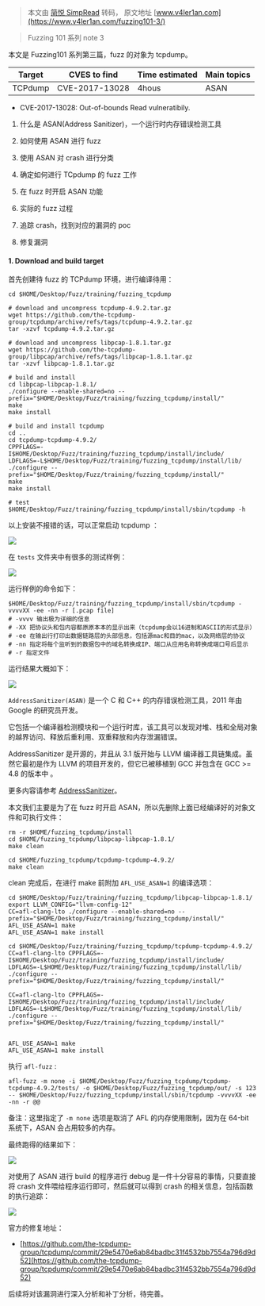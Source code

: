 > 本文由 [简悦 SimpRead](http://ksria.com/simpread/) 转码， 原文地址 [www.v4ler1an.com](https://www.v4ler1an.com/fuzzing101-3/)

> Fuzzing 101 系列 note 3

本文是 Fuzzing101 系列第三篇，fuzz 的对象为 tcpdump。

<table><thead><tr><th>Target</th><th>CVES to find</th><th>Time estimated</th><th>Main topics</th></tr></thead><tbody><tr><td>TCPdump</td><td>CVE-2017-13028</td><td>4hous</td><td>ASAN</td></tr></tbody></table>

*   CVE-2017-13028: Out-of-bounds Read vulneratibily.

1.  什么是 ASAN(Address Sanitizer)，一个运行时内存错误检测工具
2.  如何使用 ASAN 进行 fuzz
3.  使用 ASAN 对 crash 进行分类

1.  确定如何进行 TCpdump 的 fuzz 工作
2.  在 fuzz 时开启 ASAN 功能
3.  实际的 fuzz 过程
4.  追踪 crash，找到对应的漏洞的 poc
5.  修复漏洞

#### [](#1-download-and-build-target)1. Download and build target

首先创建待 fuzz 的 TCPdump 环境，进行编译待用：

```
cd $HOME/Desktop/Fuzz/training/fuzzing_tcpdump

# download and uncompress tcpdump-4.9.2.tar.gz
wget https://github.com/the-tcpdump-group/tcpdump/archive/refs/tags/tcpdump-4.9.2.tar.gz
tar -xzvf tcpdump-4.9.2.tar.gz

# download and uncompress libpcap-1.8.1.tar.gz
wget https://github.com/the-tcpdump-group/libpcap/archive/refs/tags/libpcap-1.8.1.tar.gz
tar -xzvf libpcap-1.8.1.tar.gz

# build and install
cd libpcap-libpcap-1.8.1/
./configure --enable-shared=no --prefix="$HOME/Desktop/Fuzz/training/fuzzing_tcpdump/install/"
make
make install

# build and install tcpdump
cd ..
cd tcpdump-tcpdump-4.9.2/
CPPFLAGS=-I$HOME/Desktop/Fuzz/training/fuzzing_tcpdump/install/include/ LDFLAGS=-L$HOME/Desktop/Fuzz/training/fuzzing_tcpdump/install/lib/ ./configure --prefix="$HOME/Desktop/Fuzz/training/fuzzing_tcpdump/install/"
make
make install

# test
$HOME/Desktop/Fuzz/training/fuzzing_tcpdump/install/sbin/tcpdump -h
```

以上安装不报错的话，可以正常启动 tcpdump ：

![](https://cdn.jsdelivr.net/gh/AlexsanderShaw/BlogImages@main/img/vuln/shebei20210823194623.png)

在 `tests` 文件夹中有很多的测试样例：

![](https://cdn.jsdelivr.net/gh/AlexsanderShaw/BlogImages@main/img/vuln/shebei20210823194813.png)

运行样例的命令如下：

```
$HOME/Desktop/Fuzz/training/fuzzing_tcpdump/install/sbin/tcpdump -vvvvXX -ee -nn -r [.pcap file]
# -vvvv 输出极为详细的信息
# -XX 把协议头和包内容都原原本本的显示出来（tcpdump会以16进制和ASCII的形式显示）
# -ee 在输出行打印出数据链路层的头部信息，包括源mac和目的mac，以及网络层的协议
# -nn 指定将每个监听到的数据包中的域名转换成IP、端口从应用名称转换成端口号后显示
# -r 指定文件
```

运行结果大概如下：

![](https://cdn.jsdelivr.net/gh/AlexsanderShaw/BlogImages@main/img/vuln/shebei20210823195058.png)

`AddressSanitizer(ASAN)` 是一个 C 和 C++ 的内存错误检测工具，2011 年由 Google 的研究员开发。

它包括一个编译器检测模块和一个运行时库，该工具可以发现对堆、栈和全局对象的越界访问、释放后重利用、双重释放和内存泄漏错误。

AddressSanitizer 是开源的，并且从 3.1 版开始与 LLVM 编译器工具链集成。虽然它最初是作为 LLVM 的项目开发的，但它已被移植到 GCC 并包含在 GCC >= 4.8 的版本中 。

更多内容请参考 [AddressSanitizer](https://clang.llvm.org/docs/AddressSanitizer.html)。

本文我们主要是为了在 fuzz 时开启 ASAN，所以先删除上面已经编译好的对象文件和可执行文件：

```
rm -r $HOME/fuzzing_tcpdump/install
cd $HOME/fuzzing_tcpdump/libpcap-libpcap-1.8.1/
make clean

cd $HOME/fuzzing_tcpdump/tcpdump-tcpdump-4.9.2/
make clean
```

clean 完成后，在进行 make 前附加 `AFL_USE_ASAN=1` 的编译选项：

```
cd $HOME/Desktop/Fuzz/training/fuzzing_tcpdump/libpcap-libpcap-1.8.1/
export LLVM_CONFIG="llvm-config-12"
CC=afl-clang-lto ./configure --enable-shared=no --prefix="$HOME/Desktop/Fuzz/training/fuzzing_tcpdump/install/"
AFL_USE_ASAN=1 make
AFL_USE_ASAN=1 make install

cd $HOME/Desktop/Fuzz/training/fuzzing_tcpdump/tcpdump-tcpdump-4.9.2/
CC=afl-clang-lto CPPFLAGS=-I$HOME/Desktop/Fuzz/training/fuzzing_tcpdump/install/include/ LDFLAGS=-L$HOME/Desktop/Fuzz/training/fuzzing_tcpdump/install/lib/ ./configure --prefix="$HOME/Desktop/Fuzz/training/fuzzing_tcpdump/install/"

CC=afl-clang-lto CPPFLAGS=-I$HOME/Desktop/Fuzz/training/fuzzing_tcpdump/install/include/ LDFLAGS=-L$HOME/Desktop/Fuzz/training/fuzzing_tcpdump/install/lib/ ./configure --prefix="$HOME/Desktop/Fuzz/training/fuzzing_tcpdump/install/"


AFL_USE_ASAN=1 make
AFL_USE_ASAN=1 make install
```

执行 `afl-fuzz` :

```
afl-fuzz -m none -i $HOME/Desktop/Fuzz/fuzzing_tcpdump/tcpdump-tcpdump-4.9.2/tests/ -o $HOME/Desktop/Fuzz/fuzzing_tcpdump/out/ -s 123 -- $HOME/Desktop/Fuzz/fuzzing_tcpdump/install/sbin/tcpdump -vvvvXX -ee -nn -r @@
```

备注：这里指定了 `-m none` 选项是取消了 AFL 的内存使用限制，因为在 64-bit 系统下，ASAN 会占用较多的内存。

最终跑得的结果如下：

![](https://github.com/antonio-morales/Fuzzing101/raw/main/Exercise%203/Images/Image3.png)

对使用了 ASAN 进行 build 的程序进行 debug 是一件十分容易的事情，只要直接将 crash 文件喂给程序运行即可，然后就可以得到 crash 的相关信息，包括函数的执行追踪：

![](https://cdn.jsdelivr.net/gh/AlexsanderShaw/BlogImages@main/img/vuln/shebei20210824081203.png)

官方的修复地址：

*   [https://github.com/the-tcpdump-group/tcpdump/commit/29e5470e6ab84badbc31f4532bb7554a796d9d52](https://github.com/the-tcpdump-group/tcpdump/commit/29e5470e6ab84badbc31f4532bb7554a796d9d52)

后续将对该漏洞进行深入分析和补丁分析，待完善。
